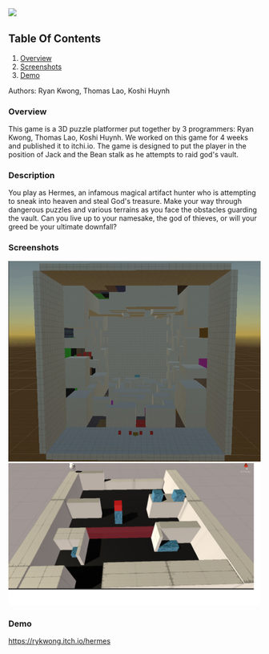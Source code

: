 <img src="https://user-images.githubusercontent.com/53920510/149869310-95d58988-69b6-44a5-bd8d-75fcdbbb643e.png" width="50%">

## Table Of Contents
1. [Overview](#Overview)
2. [Screenshots](#Screenshots)
3. [Demo](#Demo)

Authors: Ryan Kwong, Thomas Lao, Koshi Huynh

### Overview
 
This game is a 3D puzzle platformer put together by 3 programmers: Ryan Kwong, Thomas Lao, Koshi Huynh. We worked on this game for 4 weeks and published it to itchi.io.
The game is designed to put the player in the position of Jack and the Bean stalk as he attempts to raid god's vault. 

  
### Description

You play as Hermes, an infamous magical artifact hunter who is attempting to sneak into heaven and steal God's treasure. 
Make your way through dangerous puzzles and various terrains as you face the obstacles guarding the vault. 
Can you live up to your namesake, the god of thieves, or will your greed be your ultimate downfall?  

### Screenshots
<img src="2k9mZv.gif" width="600" />

<img src = "EasyLevel1FirstPuzzle.png" width = "600 " />

 
### Demo

https://rykwong.itch.io/hermes


